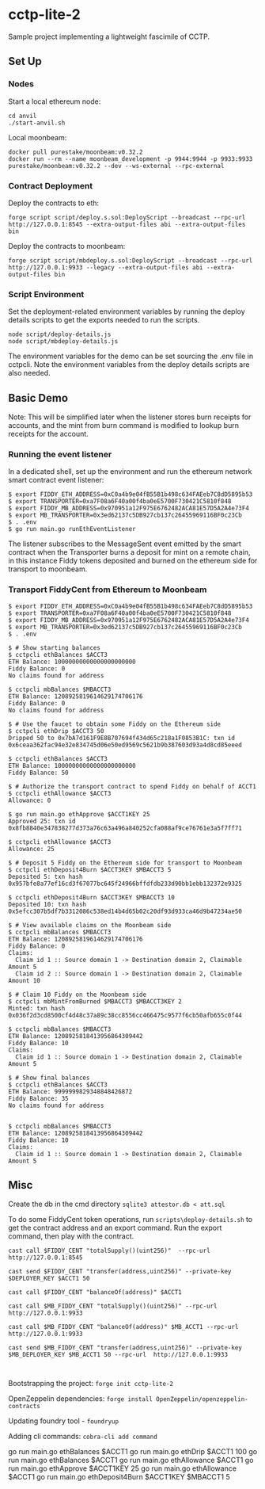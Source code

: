 # cctp-lite-2

Sample project implementing a lightweight fascimile of CCTP.

## Set Up

### Nodes

Start a local ethereum node:

```
cd anvil
./start-anvil.sh
```

Local moonbeam:

```
docker pull purestake/moonbeam:v0.32.2
docker run --rm --name moonbeam_development -p 9944:9944 -p 9933:9933 purestake/moonbeam:v0.32.2 --dev --ws-external --rpc-external 
```

### Contract Deployment

Deploy the contracts to eth:

```
forge script script/deploy.s.sol:DeployScript --broadcast --rpc-url http://127.0.0.1:8545 --extra-output-files abi --extra-output-files bin
```

Deploy the contracts to moonbeam:

```
forge script script/mbdeploy.s.sol:DeployScript --broadcast --rpc-url http://127.0.0.1:9933 --legacy --extra-output-files abi --extra-output-files bin
```

### Script Environment

Set the deployment-related environment variables by running the deploy details scripts to get the exports needed to run the scripts.

```
node script/deploy-details.js
node script/mbdeploy-details.js
```

The environment variables for the demo can be set sourcing the .env file in cctpcli. Note the environment variables from the deploy details scripts are also needed.

## Basic Demo

Note: This will be simplified later when the listener stores burn receipts for accounts, and the mint
from burn command is modified to lookup burn receipts for the account.

### Running the event listener

In a dedicated shell, set up the environment and run the ethereum network smart contract event listener:

```console
$ export FIDDY_ETH_ADDRESS=0xC0a4b9e04fB55B1b498c634FAEeb7C8dD5895b53
$ export TRANSPORTER=0xa7F08a6F40a00f4ba0eE5700F730421C5810f848
$ export FIDDY_MB_ADDRESS=0x970951a12F975E6762482ACA81E57D5A2A4e73F4
$ export MB_TRANSPORTER=0x3ed62137c5DB927cb137c26455969116BF0c23Cb
$ . .env
$ go run main.go runEthEventListener
```

The listener subscribes to the MessageSent event emitted by the smart contract when the Transporter burns
a deposit for mint on a remote chain, in this instance Fiddy tokens deposited and burned on the ethereum
side for transport to moonbeam.


### Transport FiddyCent from Ethereum to Moonbeam


```console
$ export FIDDY_ETH_ADDRESS=0xC0a4b9e04fB55B1b498c634FAEeb7C8dD5895b53
$ export TRANSPORTER=0xa7F08a6F40a00f4ba0eE5700F730421C5810f848
$ export FIDDY_MB_ADDRESS=0x970951a12F975E6762482ACA81E57D5A2A4e73F4
$ export MB_TRANSPORTER=0x3ed62137c5DB927cb137c26455969116BF0c23Cb
$ . .env

```

```console
$ # Show starting balances
$ cctpcli ethBalances $ACCT3
ETH Balance: 10000000000000000000000
Fiddy Balance: 0
No claims found for address

$ cctpcli mbBalances $MBACCT3
ETH Balance: 1208925819614629174706176
Fiddy Balance: 0
No claims found for address
```

```console
$ # Use the faucet to obtain some Fiddy on the Ethereum side
$ cctpcli ethDrip $ACCT3 50
Dripped 50 to 0x7bA7d161F9E8B707694f434d65c218a1F0853B1C: txn id 0x6ceaa362fac94e32e834745d06e50ed9569c5621b9b387603d93a4d8cd85eeed

$ cctpcli ethBalances $ACCT3
ETH Balance: 10000000000000000000000
Fiddy Balance: 50
```

```console
$ # Authorize the transport contract to spend Fiddy on behalf of ACCT1
$ cctpcli ethAllowance $ACCT3
Allowance: 0

$ go run main.go ethApprove $ACCT1KEY 25
Approved 25: txn id 0x8fb8840e347838277d373a76c63a496a840252cfa088af9ce76761e3a5f7ff71

$ cctpcli ethAllowance $ACCT3
Allowance: 25
```

```console
$ # Deposit 5 Fiddy on the Ethereum side for transport to Moonbeam
$ cctpcli ethDeposit4Burn $ACCT3KEY $MBACCT3 5
Deposited 5: txn hash 0x957bfe8a77ef16cd3f67077bc645f24966bffdfdb233d90bb1ebb132372e9325

$ cctpcli ethDeposit4Burn $ACCT3KEY $MBACCT3 10
Deposited 10: txn hash 0x5efcc307b5df7b3312086c538ed14b4d65b02c20df93d933ca46d9b47234ae50
```

```console
$ # View available claims on the Moonbeam side
$ cctpcli mbBalances $MBACCT3
ETH Balance: 1208925819614629174706176
Fiddy Balance: 0
Claims:
  Claim id 1 :: Source domain 1 -> Destination domain 2, Claimable Amount 5
  Claim id 2 :: Source domain 1 -> Destination domain 2, Claimable Amount 10
```

```console
$ # Claim 10 Fiddy on the Moonbeam side
$ cctpcli mbMintFromBurned $MBACCT3 $MBACCT3KEY 2
Minted: txn hash 0x036f2d3cd8500cf4d48c37a89c38cc8556cc466475c9577f6cb50afb655c0f44

$ cctpcli mbBalances $MBACCT3
ETH Balance: 1208925818413956864309442
Fiddy Balance: 10
Claims:
  Claim id 1 :: Source domain 1 -> Destination domain 2, Claimable Amount 5
```

```console
$ # Show final balances
$ cctpcli ethBalances $ACCT3
ETH Balance: 9999999829348848426872
Fiddy Balance: 35
No claims found for address


$ cctpcli mbBalances $MBACCT3
ETH Balance: 1208925818413956864309442
Fiddy Balance: 10
Claims:
  Claim id 1 :: Source domain 1 -> Destination domain 2, Claimable Amount 5
```





## Misc

Create the db in the cmd directory `sqlite3 attestor.db < att.sql`

To do some FiddyCent token operations, run `scripts\deploy-details.sh` to get the contract address and an export command. Run the export command, then play with the contract.

```
cast call $FIDDY_CENT "totalSupply()(uint256)"  --rpc-url  http://127.0.0.1:8545

cast send $FIDDY_CENT "transfer(address,uint256)" --private-key $DEPLOYER_KEY $ACCT1 50

cast call $FIDDY_CENT "balanceOf(address)" $ACCT1

cast call $MB_FIDDY_CENT "totalSupply()(uint256)" --rpc-url  http://127.0.0.1:9933

cast call $MB_FIDDY_CENT "balanceOf(address)" $MB_ACCT1 --rpc-url  http://127.0.0.1:9933

cast send $MB_FIDDY_CENT "transfer(address,uint256)" --private-key $MB_DEPLOYER_KEY $MB_ACCT1 50 --rpc-url  http://127.0.0.1:9933



```


Bootstrapping the project: `forge init cctp-lite-2`

OpenZeppelin dependencies: `forge install OpenZeppelin/openzeppelin-contracts`

Updating foundry tool - `foundryup`

Adding cli commands: `cobra-cli add command`


go run main.go ethBalances $ACCT1
go run main.go ethDrip $ACCT1 100
go run main.go ethBalances $ACCT1
go run main.go ethAllowance $ACCT1
go run main.go ethApprove $ACCT1KEY 25
go run main.go ethAllowance $ACCT1
go run main.go ethDeposit4Burn $ACCT1KEY $MBACCT1 5

